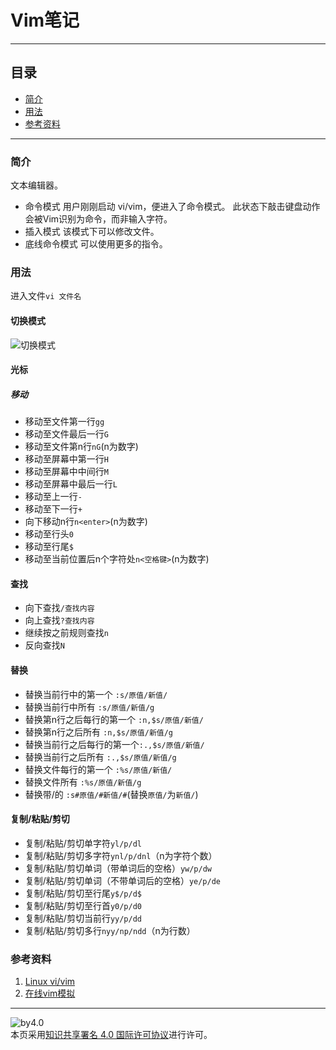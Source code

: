 # Vim笔记
***
## 目录
- [简介](https://github.com/person-0/note/blob/master/tool/Vim.md#简介)
- [用法](https://github.com/person-0/note/blob/master/tool/Vim.md#用法)
- [参考资料](https://github.com/person-0/note/blob/master/tool/Vim.md#参考资料)
***
### 简介
文本编辑器。
- 命令模式
用户刚刚启动 vi/vim，便进入了命令模式。
此状态下敲击键盘动作会被Vim识别为命令，而非输入字符。
- 插入模式
该模式下可以修改文件。
- 底线命令模式
可以使用更多的指令。
### 用法
进入文件`vi 文件名`
#### 切换模式
![切换模式](http://www.runoob.com/wp-content/uploads/2014/07/vim-vi-workmodel.png)
#### 光标
##### 移动
- 移动至文件第一行`gg`
- 移动至文件最后一行`G`
- 移动至文件第n行`nG`(n为数字)
- 移动至屏幕中第一行`H`
- 移动至屏幕中中间行`M`
- 移动至屏幕中最后一行`L`
- 移动至上一行`-`
- 移动至下一行`+`
- 向下移动n行`n<enter>`(n为数字)
- 移动至行头`0`
- 移动至行尾`$`
- 移动至当前位置后n个字符处`n<空格键>`(n为数字)
#### 查找
- 向下查找`/查找内容`
- 向上查找`?查找内容`
- 继续按之前规则查找`n`
- 反向查找`N`
#### 替换
- 替换当前行中的第一个 `:s/原值/新值/`
- 替换当前行中所有 `:s/原值/新值/g`
- 替换第n行之后每行的第一个 `:n,$s/原值/新值/`
- 替换第n行之后所有 `:n,$s/原值/新值/g`
- 替换当前行之后每行的第一个`:.,$s/原值/新值/`
- 替换当前行之后所有 `:.,$s/原值/新值/g`
- 替换文件每行的第一个 `:%s/原值/新值/`
- 替换文件所有 `:%s/原值/新值/g`
- 替换带/的 `:s#原值/#新值/#`(替换`原值/`为`新值/`)
#### 复制/粘贴/剪切
- 复制/粘贴/剪切单字符`yl/p/dl`
- 复制/粘贴/剪切多字符`ynl/p/dnl`（n为字符个数）
- 复制/粘贴/剪切单词（带单词后的空格）`yw/p/dw`
- 复制/粘贴/剪切单词（不带单词后的空格）`ye/p/de`
- 复制/粘贴/剪切至行尾`y$/p/d$`
- 复制/粘贴/剪切至行首`y0/p/d0`
- 复制/粘贴/剪切当前行`yy/p/dd`
- 复制/粘贴/剪切多行`nyy/np/ndd`（n为行数）
### 参考资料
1. [Linux vi/vim](http://www.runoob.com/linux/linux-vim.html)
2. [在线vim模拟](http://www.atool.org/vim.php)
***
![by4.0](https://licensebuttons.net/l/by/4.0/88x31.png)  
本页采用<a rel="license" href="http://creativecommons.org/licenses/by/4.0/">知识共享署名 4.0 国际许可协议</a>进行许可。
